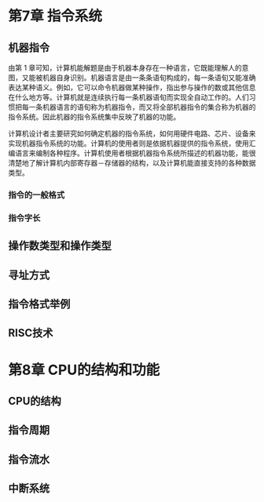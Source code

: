 

# 第7章 指令系统



## 机器指令

由第 1 章可知，计算机能解题是由于机器本身存在一种语言，它既能理解人的意图，又能被机器自身识别。机器语言是由一条条语旬构成的，每一条语旬又能准确表达某种语义。例如，它可以命令机器做某种操作，指出参与操作的数或其他信息在什么地方等。计算机就是连续执行每一条机器语旬而实现全自动工作的。人们习惯把每一条机器语言的语旬称为机器指令，而又将全部机器指令的集合称为机器的指令系统。因此机器的指令系统集中反映了机器的功能。

计算机设计者主要研究如何确定机器的指令系统，如何用硬件电路、芯片、设备来实现机器指令系统的功能。计算机的使用者则是依据机器提供的指令系统，使用汇编语言来编制各种程序。计算机使用者根据机器指令系统所描述的机器功能，能很清楚地了解计算机内部寄存器－存储器的结构，以及计算机能直接支持的各种数据类型。  



### 指令的一般格式



### 指令字长





## 操作数类型和操作类型





## 寻址方式



## 指令格式举例



## RISC技术

# 第8章 CPU的结构和功能



## CPU的结构



## 指令周期



## 指令流水



## 中断系统



